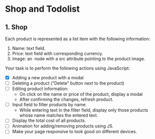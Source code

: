 # Shop and Todolist

## 1. Shop

Each product is represented as a list item with the following information:

1. Name: text field.
2. Price: text field with corresponding currency.
3. Image: an <img> node with a src attribute pointing to the product image.

Your task is to perform the following actions using JavaScript:

- [x] Adding a new product with a modal
- [ ] Deleting a product ("Delete" button next to the product)
- [ ] Editing product information:
   - On click on the name or price of the product, display a modal
   - After confirming the changes, refresh product.
- [ ] Input field to filter products by name.
   - While entering text in the filter field, display only those products whose name matches the entered text.
- [ ] Display the total cost of all products.
- [ ] Animation for adding/removing products using JS.
- [ ] Make your page responsive to look good on different devices.
